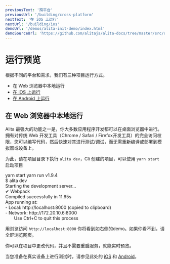 ```yaml
---
previousText: '跨平台'
previousUrl: '/building/cross-platform'
nextText: '在 iOS 上运行'
nextUrl: '/building/ios'
demoUrl: '/demos/alita-init-demo/index.html'
demoSourceUrl: 'https://github.com/alitajs/alita-docs/tree/master/src/demos/alita-init-demo/index.html'
---
```


# 运行预览

根据不同的平台和需求，我们有三种项目运行方式。

* 在 Web 浏览器中本地运行
* [在 iOS 上运行](/building/ios)
* [在 Android 上运行](/building/android)

## 在 Web 浏览器中本地运行

Alita 最强大的功能之一是，你大多数应用程序开发都可以在桌面浏览器中进行。拥有对传统 Web 开发工具（Chrome / Safari / Firefox开发工具）的完全访问权限，您可以编写代码，然后快速对其进行测试/调试，而无需重新编译或部署到模拟器或设备上。

为此，请在项目目录下执行 `alita dev`，Cli 创建的项目，可以使用 `yarn start` 启动项目

<command-line>
    <command-prompt>yarn start</command-prompt>
    <command-output>
        <span class="bold">yarn run v1.9.4</span>
        <br />
        <span >$ alita dev</span>
        <br />
        <span class="blue">Starting the development server...</span>
        <br />
        <span class="green">✔ Webpack</span>
        <br />
        <span > Compiled successfully in 11.65s</span>
        <br />
        <span class="bold"> App running at:</span>
        <br />
        <span class="bold">- Local:   </span>
        <span class="blue">http://localhost:8000 </span>
        <span>(copied to clipboard) </span>
        <br />
        <span class="bold">- Network:   </span>
        <span class="blue">http://172.20.10.6:8000 </span>
        <br />
        &nbsp;&nbsp;&nbsp;&nbsp;&nbsp;&nbsp;&nbsp;<span class="yellow">Use Ctrl+C to quit this process</span>
    </command-output>
</command-line>

用浏览访问 `http://localhost:8000` 你将看到如右侧的demo。如果你看不到，请全屏浏览网页。

你可以在项目中更改代码，并且不需要重启服务，就能实时预览。

当您准备在真实设备上进行测试时，请参见此处的 [iOS](/building/ios) 和 [Android](/building/android)。
